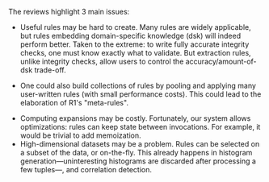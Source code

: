The reviews highlight 3 main issues:
* Useful rules may be hard to create. Many rules are widely applicable, but rules embedding domain-specific knowledge (dsk) will indeed perform better. Taken to the extreme: to write fully accurate integrity checks, one must know exactly what to validate. But extraction rules, unlike integrity checks, allow users to control the accuracy/amount-of-dsk trade-off.
- One could also build collections of rules by pooling and applying many user-written rules (with small performance costs). This could lead to the elaboration of R1's "meta-rules".
* Computing expansions may be costly. Fortunately, our system allows optimizations: rules can keep state between invocations. For example, it would be trivial to add memoization.
* High-dimensional datasets may be a problem. Rules can be selected on a subset of the data, or on-the-fly. This already happens in histogram generation—uninteresting histograms are discarded after processing a few tuples—, and correlation detection.
